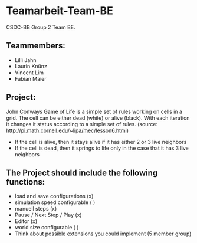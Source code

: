 # Teamarbeit-Team-BE
CSDC-BB Group 2 Team BE. 

## Teammembers:
 * Lilli Jahn 
 * Laurin Knünz 
 * Vincent Lim 
 * Fabian Maier

## Project:
John Conways Game of Life is a simple set of rules working on cells in a grid. The cell can be either dead (white) or alive (black). 
With each iteration it changes it status according to a simple set of rules. (source: http://pi.math.cornell.edu/~lipa/mec/lesson6.html)
 * If the cell is alive, then it stays alive if it has either 2 or 3 live neighbors
 * If the cell is dead, then it springs to life only in the case that it has 3 live neighbors

## The Project should include the following functions:
 * load and save configurations (x)
 * simulation speed configurable ( )
 * manuell steps (x)
 * Pause / Next Step / Play (x)
 * Editor (x)
 * world size configurable ( )
 * Think about possible extensions you could implement (5 member group)
 

